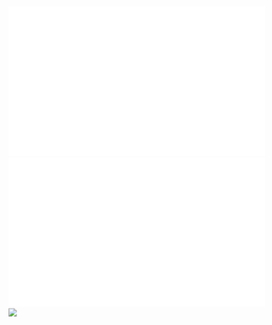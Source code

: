 <a href="https://github.com/tarickb/github-stats">
<img src="https://github.com/tarickb/github-stats/blob/master/generated/overview.svg#gh-dark-mode-only" />
<img src="https://github.com/tarickb/github-stats/blob/master/generated/languages.svg#gh-dark-mode-only" />
<img src="https://github.com/tarickb/github-stats/blob/master/generated/top_repos#gh-dark-mode-only" />
</a>
